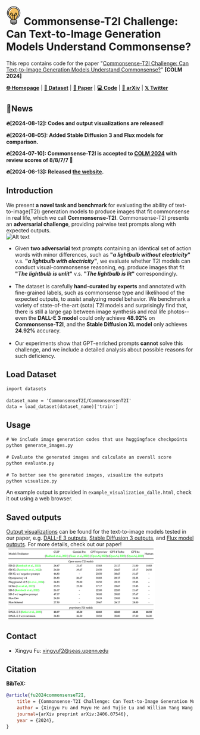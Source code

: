 # <img src="assets/icon.png" width="40" /> Commonsense-T2I Challenge: Can Text-to-Image Generation Models Understand Commonsense?
This repo contains code for the paper "[Commonsense-T2I Challenge: Can Text-to-Image Generation Models Understand Commonsense?](https://zeyofu.github.io/CommonsenseT2I/)" **[COLM 2024]**

[**🌐 Homepage**](https://zeyofu.github.io/CommonsenseT2I/) | [**🤗 Dataset**](https://huggingface.co/datasets/CommonsenseT2I/CommonsensenT2I) | [**📑 Paper**](https://arxiv.org/pdf/2406.07546) | [**💻 Code**](https://github.com/zeyofu/Commonsense-T2I) | [**📖 arXiv**](https://arxiv.org/pdf/2406.07546) | [**𝕏 Twitter**](https://twitter.com/XingyuFu2/status/1801369092944969736)

## 🔔News

 **🔥[2024-08-12]: Codes and output visualizations are released!**
 
 **🔥[2024-08-05]: Added Stable Diffusion 3 and Flux models for comparison.**
 
 **🔥[2024-07-10]: Commonsense-T2I is accepted to [COLM 2024](https://colmweb.org/index.html) with review scores of 8/8/7/7 🎉**

 **🔥[2024-06-13]: Released [the website](https://zeyofu.github.io/CommonsenseT2I/).**

## Introduction
We present <b>a novel task and benchmark </b>for evaluating the ability of text-to-image(T2I) generation models to produce images that fit commonsense in real life, which we call <b>Commonsense-T2I</b>.
    Commonsense-T2I presents an <b>adversarial challenge</b>, providing pairwise text prompts along with expected outputs. <br>
![Alt text](assets/teaser.png)
<ul>
    <li>Given <b>two adversarial</b> text prompts containing an identical set of action words with minor differences, such as <b>"<i>a lightbulb without electricity</i>"</b> v.s. <b>"<i>a lightbulb with electricity</i>"</b>, we evaluate whether T2I models can conduct visual-commonsense reasoning, eg. produce images that fit <b>"<i>The lightbulb is unlit</i>"</b> v.s. <b>"<i>The lightbulb is lit</i>"</b> correspondingly.
    </li> <br>
    <li>The dataset is carefully <b>hand-curated by experts</b> and annotated with fine-grained labels, such as commonsense type and likelihood of the expected outputs, to assist analyzing model behavior. We benchmark a variety of state-of-the-art (sota) T2I models and surprisingly find that, there is still a large gap between image synthesis and real life photos--even the <b>DALL-E 3 model</b> could only achieve <b>48.92%</b> on <b>Commonsense-T2I</b>, and the <b>Stable Diffusion XL model</b> only achieves <b>24.92%</b> accuracy.</li> <br>
    <li>Our experiments show that GPT-enriched prompts <b>cannot</b> solve this challenge, and we include a detailed analysis about possible reasons for such deficiency.</li>
</ul>

## Load Dataset
```
import datasets

dataset_name = 'CommonsenseT2I/CommonsensenT2I'
data = load_dataset(dataset_name)['train']
```

## Usage
```
# We include image generation codes that use huggingface checkpoints
python generate_images.py

# Evaluate the generated images and calculate an overall score
python evaluate.py

# To better see the generated images, visualize the outputs
python visualize.py
```

An example output is provided in ```example_visualization_dalle.html```, check it out using a web browser.

## Saved outputs
[Output visualizations](https://zeyofu.github.io/CommonsenseT2I/) can be found for the text-to-image models tested in our paper, e.g. [DALL-E 3 outputs](https://zeyofu.github.io/CommonsenseT2I/visualization_dalle3.html), [Stable Diffusion 3 outputs](https://zeyofu.github.io/CommonsenseT2I/visualization_sd_3neg.html), and [Flux model outputs](https://zeyofu.github.io/CommonsenseT2I/visualization_flux_schenel.html). For more details, check out our paper! 
<img src="assets/result.png" width="400" />


## Contact
- Xingyu Fu: xingyuf2@seas.upenn.edu

## Citation

**BibTeX:**
```bibtex
@article{fu2024commonsenseT2I,
    title = {Commonsense-T2I Challenge: Can Text-to-Image Generation Models Understand Commonsense?},
    author = {Xingyu Fu and Muyu He and Yujie Lu and William Yang Wang and Dan Roth},
    journal={arXiv preprint arXiv:2406.07546},
    year = {2024},
}
```

